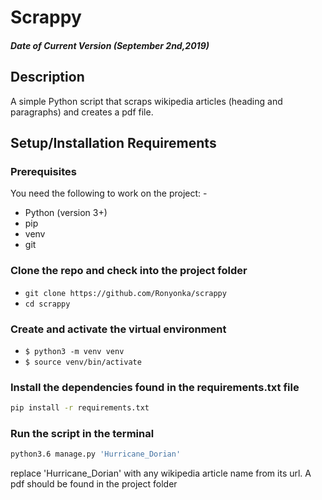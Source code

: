 # Scrappy
##### Date of Current Version (September 2nd,2019)

## Description
A simple Python script that scraps wikipedia articles (heading and paragraphs) and creates a pdf file.

## Setup/Installation Requirements


### Prerequisites
You need the following to work on the project: -
* Python (version 3+) 
* pip 
* venv 
* git

### Clone the repo and check into the project folder

- `git clone https://github.com/Ronyonka/scrappy`
- `cd scrappy`

### Create and activate the virtual environment

- `$ python3 -m venv venv`
- `$ source venv/bin/activate`


### Install the dependencies found in the  requirements.txt file

```bash
pip install -r requirements.txt
```


### Run the script in the terminal

```bash
python3.6 manage.py 'Hurricane_Dorian'
```
replace 'Hurricane_Dorian' with any wikipedia article name from its url. A pdf should be found in the project folder
